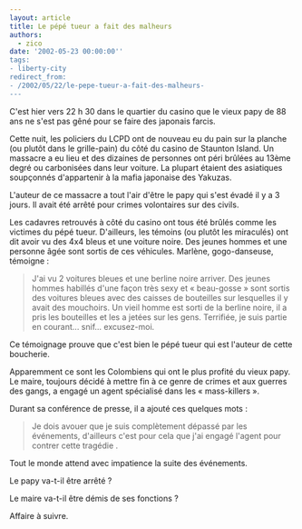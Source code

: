 ```yaml
---
layout: article
title: Le pépé tueur a fait des malheurs
authors:
  - zico
date: '2002-05-23 00:00:00''
tags:
- liberty-city
redirect_from:
- /2002/05/22/le-pepe-tueur-a-fait-des-malheurs-
---
```


C'est hier vers 22 h 30 dans le quartier du casino que le vieux papy de 88 ans ne s'est pas gêné pour se faire des japonais farcis.

Cette nuit, les policiers du LCPD ont de nouveau eu du pain sur la planche (ou plutôt dans le grille-pain) du côté du casino de Staunton Island. Un massacre a eu lieu et des dizaines de personnes ont péri brûlées au 13ème degré ou carbonisées dans leur voiture. La plupart étaient des asiatiques soupçonnés d'appartenir à la mafia japonaise des Yakuzas.

L'auteur de ce massacre a tout l'air d'être le papy qui s'est évadé il y a 3 jours. Il avait été arrêté pour crimes volontaires sur des civils.

Les cadavres retrouvés à côté du casino ont tous été brûlés comme les victimes du pépé tueur. D'ailleurs, les témoins (ou plutôt les miraculés) ont dit avoir vu des 4x4 bleus et une voiture noire. Des jeunes hommes et une personne âgée sont sortis de ces véhicules. Marlène, gogo-danseuse, témoigne :

> J'ai vu 2 voitures bleues et une berline noire arriver. Des jeunes hommes habillés d'une façon très sexy et « beau-gosse » sont sortis des voitures bleues avec des caisses de bouteilles sur lesquelles il y avait des mouchoirs. Un vieil homme est sorti de la berline noire, il a pris les bouteilles et les a jetées sur les gens. Terrifiée, je suis partie en courant... snif... excusez-moi.

Ce témoignage prouve que c'est bien le pépé tueur qui est l'auteur de cette boucherie.

Apparemment ce sont les Colombiens qui ont le plus profité du vieux papy. Le maire, toujours décidé à mettre fin à ce genre de crimes et aux guerres des gangs, a engagé un agent spécialisé dans les « mass-killers ».

Durant sa conférence de presse, il a ajouté ces quelques mots :

> Je dois avouer que je suis complètement dépassé par les événements, d'ailleurs c'est pour cela que j'ai engagé l'agent pour contrer cette tragédie .

Tout le monde attend avec impatience la suite des événements.

Le papy va-t-il être arrêté ?

Le maire va-t-il être démis de ses fonctions ?

Affaire à suivre.
